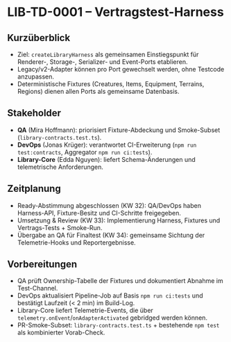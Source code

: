 # LIB-TD-0001 – Vertragstest-Harness

## Kurzüberblick
- Ziel: `createLibraryHarness` als gemeinsamen Einstiegspunkt für Renderer-, Storage-, Serializer- und Event-Ports etablieren.
- Legacy/v2-Adapter können pro Port gewechselt werden, ohne Testcode anzupassen.
- Deterministische Fixtures (Creatures, Items, Equipment, Terrains, Regions) dienen allen Ports als gemeinsame Datenbasis.

## Stakeholder
- **QA** (Mira Hoffmann): priorisiert Fixture-Abdeckung und Smoke-Subset (`library-contracts.test.ts`).
- **DevOps** (Jonas Krüger): verantwortet CI-Erweiterung (`npm run test:contracts`, Aggregator `npm run ci:tests`).
- **Library-Core** (Edda Nguyen): liefert Schema-Änderungen und telemetrische Anforderungen.

## Zeitplanung
- Ready-Abstimmung abgeschlossen (KW 32): QA/DevOps haben Harness-API, Fixture-Besitz und CI-Schritte freigegeben.
- Umsetzung & Review (KW 33): Implementierung Harness, Fixtures und Vertrags-Tests + Smoke-Run.
- Übergabe an QA für Finaltest (KW 34): gemeinsame Sichtung der Telemetrie-Hooks und Reportergebnisse.

## Vorbereitungen
- QA prüft Ownership-Tabelle der Fixtures und dokumentiert Abnahme im Test-Channel.
- DevOps aktualisiert Pipeline-Job auf Basis `npm run ci:tests` und bestätigt Laufzeit (< 2 min) im Build-Log.
- Library-Core liefert Telemetrie-Events, die über `telemetry.onEvent`/`onAdapterActivated` gebridged werden können.
- PR-Smoke-Subset: `library-contracts.test.ts` + bestehende `npm test` als kombinierter Vorab-Check.
